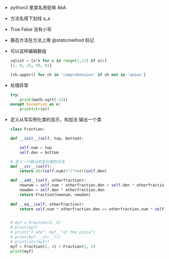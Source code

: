 - python3 里类名用驼峰 AbA

- 方法名用下划线 a_a

- True False 没有小写

- 静态方法在方法上用 @staticmethod 标记

- 可以这样编辑数组

	```python
	sqlist = [x*x for x in range(1,11) if x&1]
	[1, 9, 25, 49, 81]
	
	[ch.upper() for ch in 'comprehension' if ch not in 'aeiou']
	```

- 处理异常

	```python
	try:
	    print(math.sqrt(-23))
	except Exception as e:
	    print(str(e))
	```

- 定义从写实例化类的显示，和加法 输出一个类

	```python
	class Fraction:
	
	def __init__(self, top, bottom):
	
	    self.num = top
	    self.den = bottom
	
	# 定义一个默认的显示类的方法
	def __str__(self):
	    return str(self.num)+"/"+str(self.den)
	
	def __add__(self, otherfraction):
	    newnum = self.num * otherfraction.den + self.den * otherfraction.num
	    newden = self.den * otherfraction.den
	    return Fraction(newnum, newden)
	    
	def __eq__(self, otherfraction):
	    return self.num * otherfraction.den == otherfraction.num * self.den
	
	
	# myf = Fraction(3, 5)
	# print(myf)
	# print("I ate", myf, "of the pizza")
	# print(myf.__str__())
	# print(str(myf))
	myf = Fraction(1, 4) + Fraction(1, 2)
	print(myf)
	```